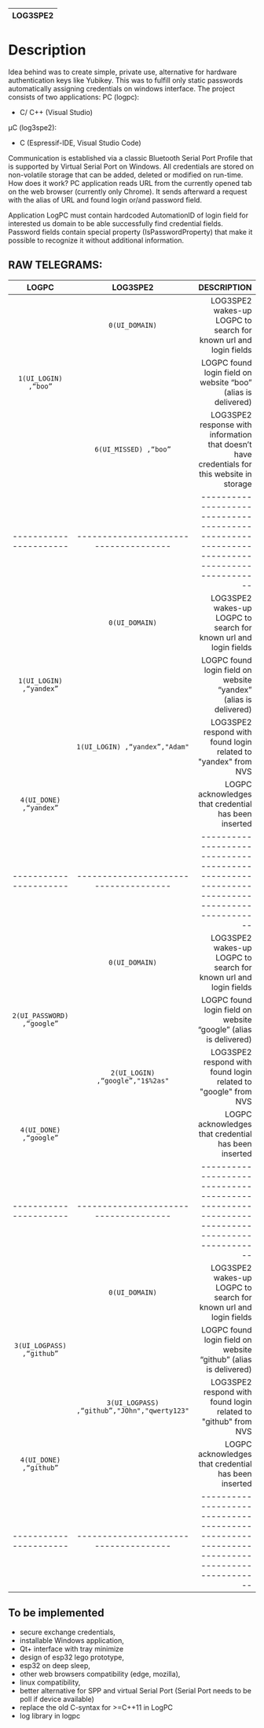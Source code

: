 | LOG3SPE2 |
| -------- |

# Description

Idea behind was to create simple, private use, alternative for hardware authentication keys like Yubikey. This was to fulfill only static passwords automatically assigning credentials on windows interface.
The project consists of two applications: 
PC (logpc):
- C/ C++ (Visual Studio) 

µC (log3spe2):
- C (Espressif-IDE, Visual Studio Code)

Communication is established via a classic Bluetooth Serial Port Profile that is supported by Virtual Serial Port on Windows. All credentials are stored on non-volatile storage that can be added, deleted or modified on run-time.
How does it work?
PC application reads URL from the currently opened tab on the web browser (currently only Chrome).
It sends afterward a request with the alias of URL and found login or/and password field.

Application LogPC must contain hardcoded AutomationID of login field for interested us domain to be able successfully find credential fields. Password fields contain special property (IsPasswordProperty) that make it possible to recognize it without additional information.  


## RAW TELEGRAMS:

|          LOGPC            |        LOG3SPE2                       |          DESCRIPTION                                                                         | 
| :---------------------:   | :-----------------------------------: |  -------------------------------------------------------------------------------------------:| 
|                           |         `0(UI_DOMAIN)`                | LOG3SPE2 wakes-up LOGPC to search for known url and login fields                             |
|  `1(UI_LOGIN) ,“boo”`     |                                       | LOGPC found login field on website “boo” (alias is delivered)                                |
|                           |       `6(UI_MISSED) ,“boo”`           | LOG3SPE2 response with information that doesn’t have credentials for this website in storage |
| ----------------------    | ------------------------------------- | -------------------------------------------------------------------------------------------- |
|                           |     `0(UI_DOMAIN)`                    | LOG3SPE2 wakes-up LOGPC to search for known url and login fields                             |
| `1(UI_LOGIN) ,“yandex”`   |                                       | LOGPC found login field on website “yandex” (alias is delivered)                             |
|                           |    `1(UI_LOGIN) ,“yandex”,"Adam"`     | LOG3SPE2 respond with found login related to "yandex" from NVS                               |
| `4(UI_DONE) ,“yandex”`    |                                       | LOGPC acknowledges that credential has been inserted                                         |
| ----------------------    | ------------------------------------- | -------------------------------------------------------------------------------------------- |
|                           |     `0(UI_DOMAIN)`                    | LOG3SPE2 wakes-up LOGPC to search for known url and login fields                             |
| `2(UI_PASSWORD) ,“google”`|                                       | LOGPC found login field on website “google” (alias is delivered)                             |
|                           |    `2(UI_LOGIN) ,“google”,"1$%2as"`   | LOG3SPE2 respond with found login related to "google" from NVS                               |
| `4(UI_DONE) ,“google”`    |                                       | LOGPC acknowledges that credential has been inserted                                         |
| ----------------------    | ------------------------------------- | -------------------------------------------------------------------------------------------- |
|                           |     `0(UI_DOMAIN)`                              | LOG3SPE2 wakes-up LOGPC to search for known url and login fields                   |
| `3(UI_LOGPASS) ,“github”` |                                                 | LOGPC found login field on website “github” (alias is delivered)                   |
|                           |  `3(UI_LOGPASS) ,“github”,"JOhn","qwerty123"`   | LOG3SPE2 respond with found login related to "github" from NVS                     |
| `4(UI_DONE) ,“github”`    |                                                 | LOGPC acknowledges that credential has been inserted                               |
| ----------------------    | ------------------------------------- | -------------------------------------------------------------------------------------------- |


## To be implemented
* secure exchange credentials,
* installable Windows application,
* Qt+ interface with tray minimize
* design of esp32 lego prototype,
* esp32 on deep sleep,
* other web browsers compatibility (edge, mozilla),
* linux compatibility,
* better alternative for SPP and virtual Serial Port  (Serial Port needs to be poll if device available)
* replace the old C-syntax for >=C++11 in LogPC
* log library in logpc
